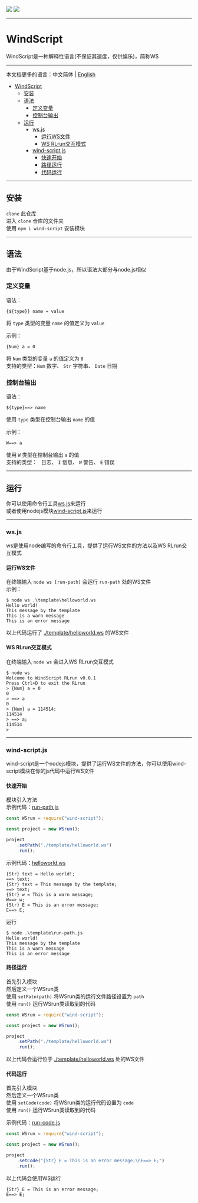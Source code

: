 [![](https://shields.io/badge/Slouchwind-WindScript-719fe3?logo=github&style=flat)](https://github.com/Slouchwind/WindScript "github") [![](https://shields.io/badge/wind--script-v0.0.9-719fe3?logo=npm&style=flat)](https://www.npmjs.com/package/wind-script "npm")

---

# WindScript

WindScript是一种解释性语言(不保证其速度，仅供娱乐)，简称WS

---

本文档更多的语言：中文简体 | [English](./README_en.md)  

- [WindScript](#windscript)
    - [安装](#安装)
    - [语法](#语法)
        - [定义变量](#定义变量)
        - [控制台输出](#控制台输出)
    - [运行](#运行)
        - [ws.js](#wsjs)
            - [运行WS文件](#运行ws文件)
            - [WS RLrun交互模式](#ws-rlrun交互模式)
        - [wind-script.js](#wind-scriptjs)
            - [快速开始](#快速开始)
            - [路径运行](#路径运行)
            - [代码运行](#代码运行)

---

## 安装

`clone` 此仓库  
进入 `clone` 仓库的文件夹  
使用 `npm i wind-script` 安装模块

---

## 语法

由于WindScript基于node.js，所以语法大部分与node.js相似

### 定义变量

语法：
```windscript
{${type}} name = value
```
将 `type` 类型的变量 `name` 的值定义为 `value`  
  
示例：
```windscript
{Num} a = 0
```
将 `Num` 类型的变量 `a` 的值定义为 `0`  
支持的类型：`Num` 数字、 `Str` 字符串、 `Date` 日期

### 控制台输出

语法：
```windscript
${type}==> name
```
使用 `type` 类型在控制台输出 `name` 的值  
  
示例：
```windscript
W==> a
```
使用 `W` 类型在控制台输出 `a` 的值  
支持的类型：` ` 日志、 `I` 信息、 `W` 警告、 `E` 错误

---

## 运行

你可以使用命令行工具[ws.js](#wsjs)来运行  
或者使用nodejs模块[wind-script.js](#wind-scriptjs)来运行

---

### ws.js

ws是使用node编写的命令行工具，提供了运行WS文件的方法以及WS RLrun交互模式

#### 运行WS文件

在终端输入 `node ws [run-path]` 会运行 `run-path` 处的WS文件  
示例：

```console
$ node ws .\template\helloworld.ws
Hello world!
This message by the template
This is a warn message      
This is an error message 
```

以上代码运行了 [./template/helloworld.ws](./template/helloworld.ws) 的WS文件

#### WS RLrun交互模式

在终端输入 `node ws` 会进入WS RLrun交互模式
```console
$ node ws
Welcome to WindScript RLrun v0.0.1
Press Ctrl+D to exit the RLrun
> {Num} a = 0
0
> ==> a
0
> {Num} a = 114514;
114514
> ==> a;
114514
>
```

---

### wind-script.js

wind-script是一个nodejs模块，提供了运行WS文件的方法，你可以使用wind-script模块在你的js代码中运行WS文件

#### 快速开始

模块引入方法  
示例代码：[run-path.js](./template/run-path.js)

```js
const WSrun = require("wind-script");

const project = new WSrun();

project
    .setPath("./template/helloworld.ws")
    .run();
```

示例代码：[helloworld.ws](./template/helloworld.ws)

```windscript
{Str} text = Hello world!;
==> text;
{Str} text = This message by the template;
==> text;
{Str} w = This is a warn message;
W==> w;
{Str} E = This is an error message;
E==> E;
```

运行

```console
$ node .\template\run-path.js
Hello world!
This message by the template
This is a warn message      
This is an error message
```

#### 路径运行

首先引入模块  
然后定义一个WSrun类  
使用 `setPatn(path)` 将WSrun类的运行文件路径设置为 `path`  
使用 `run()` 运行WSrun类读取到的代码
```js
const WSrun = require("wind-script");

const project = new WSrun();

project
    .setPath("./template/helloworld.ws")
    .run();
```

以上代码会运行位于 [./template/helloworld.ws](./template/helloworld.ws) 处的WS文件

#### 代码运行

首先引入模块  
然后定义一个WSrun类  
使用 `setCode(code)` 将WSrun类的运行代码设置为 `code`  
使用 `run()` 运行WSrun类读取到的代码

示例代码：[run-code.js](./template/run-code.js)
```js
const WSrun = require("wind-script");

const project = new WSrun();

project
    .setCode("{Str} E = This is an error message;\nE==> E;")
    .run();
```

以上代码会使用WS运行

```windscript
{Str} E = This is an error message;
E==> E;
```
